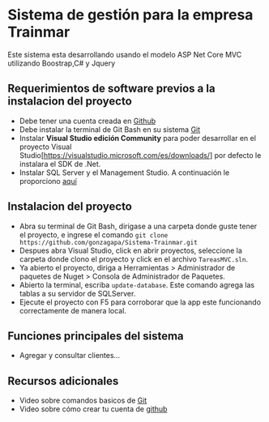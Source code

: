 # Sistema de gestión para la empresa Trainmar 

Este sistema esta desarrollando usando el modelo ASP Net Core MVC utilizando Boostrap,C# y Jquery 

## Requerimientos de software previos a la instalacion del proyecto
- Debe tener una cuenta creada en [Github](https://github.com/)
- Debe instalar la terminal de Git Bash en su sistema [Git](https://git-scm.com/downloads)
- Instalar **Visual Studio edición Community** para poder desarrollar en el proyecto Visual Studio[https://visualstudio.microsoft.com/es/downloads/] por defecto le instalara el SDK de .Net.
- Instalar SQL Server y el Management Studio. A continuación le proporciono [aquí](https://www.youtube.com/watch?v=_fFz-_O2yvI)

## Instalacion del proyecto
- Abra su terminal de Git Bash, dirigase a una carpeta donde guste tener el proyecto, e ingrese el comando `git clone https://github.com/gonzagapa/Sistema-Trainmar.git`
- Despues abra Visual Studio, click en abrir proyectos, seleccione la carpeta donde clono el proyecto y click en el archivo `TareasMVC.sln`.
- Ya abierto el proyecto, diriga a Herramientas > Administrador de paquetes de Nuget >  Consola de Administrador de Paquetes.
- Abierto la terminal, escriba `update-database`. Este comando agrega las tablas a su servidor de SQLServer.
- Ejecute el proyecto con F5 para corroborar que la app este funcionando correctamente de manera local.

## Funciones principales del sistema
- Agregar y consultar clientes...

## Recursos adicionales
- Video sobre comandos basicos de [Git](https://www.youtube.com/watch?v=vlCXdvcgiE0)
- Video sobre cómo crear tu cuenta de [github](https://youtu.be/j40b85Bshfw?si=lL30c74TckEgM5HG)
